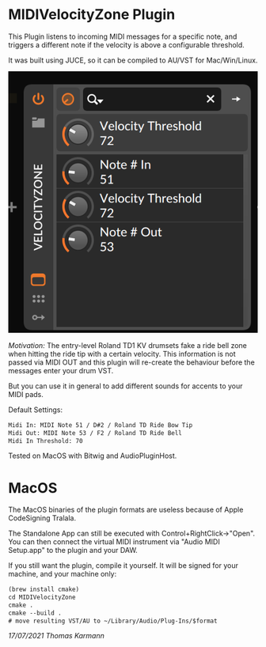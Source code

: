 # MIDIVelocityZone Plugin

This Plugin listens to incoming MIDI messages for a specific note, and triggers a different note if the velocity is above a configurable threshold.

It was built using JUCE, so it can be compiled to AU/VST for Mac/Win/Linux.

![screenshot](screenshot.png)

*Motivation:* The entry-level Roland TD1 KV drumsets fake a ride bell zone when hitting the ride tip with a certain velocity. This information is not passed via MIDI OUT and this plugin will re-create the behaviour before the messages enter your drum VST. 

But you can use it in general to add different sounds for accents to your MIDI pads.

Default Settings:
```
Midi In: MIDI Note 51 / D#2 / Roland TD Ride Bow Tip
Midi Out: MIDI Note 53 / F2 / Roland TD Ride Bell
Midi In Threshold: 70
```

Tested on MacOS with Bitwig and AudioPluginHost.


# MacOS
The MacOS binaries of the plugin formats are useless because of Apple CodeSigning Tralala. 

The Standalone App can still be executed with Control+RightClick->"Open". You can then connect the virtual MIDI instrument via "Audio MIDI Setup.app" to the plugin and your DAW.

If you still want the plugin, compile it yourself. It will be signed for your machine, and your machine only:
```
(brew install cmake)
cd MIDIVelocityZone
cmake .
cmake --build .
# move resulting VST/AU to ~/Library/Audio/Plug-Ins/$format
```

_17/07/2021 Thomas Karmann_

